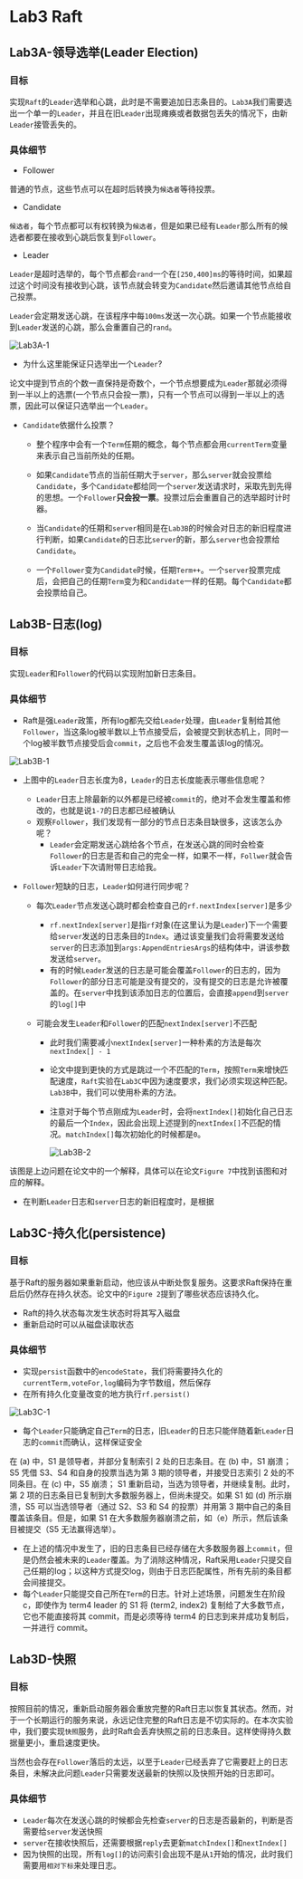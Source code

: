 # Lab3 Raft

## Lab3A-领导选举(Leader Election)

### 目标

​	实现`Raft`的`Leader`选举和心跳，此时是不需要追加日志条目的。`Lab3A`我们需要选出一个单一的`Leader`，并且在旧`Leader`出现瘫痪或者数据包丢失的情况下，由新`Leader`接管丢失的。

### 具体细节

* Follower

普通的节点，这些节点可以在超时后转换为`候选者`等待投票。

* Candidate

`候选者`，每个节点都可以有权转换为`候选者`，但是如果已经有`Leader`那么所有的候选者都要在接收到心跳后恢复到`Follower`。

* Leader

`Leader`是超时选举的，每个节点都会`rand`一个在`[250,400]ms`的等待时间，如果超过这个时间没有接收到心跳，该节点就会转变为`Candidate`然后邀请其他节点给自己投票。

`Leader`会定期发送心跳，在该程序中每`100ms`发送一次心跳。如果一个节点能接收到`Leader`发送的心跳，那么会重置自己的`rand`。

![Lab3A-1](./images/Lab3A-1.png)

* 为什么这里能保证只选举出一个`Leader`?

论文中提到节点的个数一直保持是奇数个，一个节点想要成为`Leader`那就必须得到一半以上的选票(一个节点只会投一票)，只有一个节点可以得到一半以上的选票，因此可以保证只选举出一个`Leader`。



* `Candidate`依据什么投票？

  * 整个程序中会有一个`Term`任期的概念，每个节点都会用`currentTerm`变量来表示自己当前所处的任期。

  * 如果`Candidate`节点的当前任期大于`server`，那么`server`就会投票给`Candidate`，多个`Candidate`都给同一个`server`发送请求时，采取先到先得的思想。一个`Follower`**只会投一票**。投票过后会重置自己的选举超时计时器。

  * 当`Candidate`的任期和`server`相同是在`Lab3B`的时候会对日志的新旧程度进行判断，如果`Candidate`的日志比`server`的新，那么`server`也会投票给`Candidate`。

  * 一个`Follower`变为`Candidate`时候，任期`Term++`。一个`server`投票完成后，会把自己的任期`Term`变为和`Candidate`一样的任期。每个`Candidate`都会投票给自己。

    

## Lab3B-日志(log)

### 目标

实现`Leader`和`Follower`的代码以实现附加新日志条目。

### 具体细节

* Raft是强`Leader`政策，所有log都先交给`Leader`处理，由`Leader`复制给其他`Follower`，当这条log被半数以上节点接受后，会被提交到状态机上，同时一个log被半数节点接受后会`commit`，之后也不会发生覆盖该log的情况。



![Lab3B-1](./images/Lab3B-1.png)

* 上图中的`Leader`日志长度为8，`Leader`的日志长度能表示哪些信息呢？

  * `Leader`日志上除最新的以外都是已经被`commit`的，绝对不会发生覆盖和修改的，也就是说`1-7`的日志都已经被确认
  * 观察`Follower`，我们发现有一部分的节点日志条目缺很多，这该怎么办呢？
    * `Leader`会定期发送心跳给各个节点，在发送心跳的同时会检查`Follower`的日志是否和自己的完全一样，如果不一样，`Follwer`就会告诉`Leader`下次请附带日志给我。

* `Follower`短缺的日志，`Leader`如何进行同步呢？

  * 每次`Leader`节点发送心跳时都会检查自己的`rf.nextIndex[server]`是多少

    * `rf.nextIndex[server]`是指`rf`对象(在这里认为是`Leader`)下一个需要给`server`发送的日志条目的`Index`。通过该变量我们会将需要发送给`server`的日志添加到`args:AppendEntriesArgs`的结构体中，讲该参数发送给`server`。
    * 有的时候`Leader`发送的日志是可能会覆盖`Follower`的日志的，因为`Follower`的部分日志可能是没有提交的，没有提交的日志是允许被覆盖的。在`server`中找到该添加日志的位置后，会直接`append`到`server`的`log[]`中

  * 可能会发生`Leader`和`Follower`的匹配`nextIndex[server]`不匹配

    * 此时我们需要减小`nextIndex[server]`一种朴素的方法是每次`nextIndex[] - 1`

    * 论文中提到更快的方式是跳过一个不匹配的`Term`，按照`Term`来增快匹配速度，`Raft`实验在`Lab3C`中因为速度要求，我们必须实现这种匹配。`Lab3B`中，我们可以使用朴素的方法。

    * 注意对于每个节点刚成为`Leader`时，会将`nextIndex[]`初始化自己日志的最后一个`Index`，因此会出现上述提到的`nextIndex[]`不匹配的情况。`matchIndex[]`每次初始化的时候都是`0`。

      ![Lab3B-2](./images/Lab3B-2.png)

该图是上边问题在论文中的一个解释，具体可以在论文`Figure 7`中找到该图和对应的解释。



* 在判断`Leader`日志和`server`日志的新旧程度时，是根据

## Lab3C-持久化(persistence)

### 目标

基于Raft的服务器如果重新启动，他应该从中断处恢复服务。这要求Raft保持在重启后仍然存在持久状态。论文中的`Figure 2`提到了哪些状态应该持久化。

* Raft的持久状态每次发生状态时将其写入磁盘
* 重新启动时可以从磁盘读取状态

### 具体细节

* 实现`persist`函数中的`encodeState`，我们将需要持久化的`currentTerm,voteFor,log`编码为字节数组，然后保存
* 在所有持久化变量改变的地方执行`rf.persist()`

![Lab3C-1](./images/Lab3C-1.png)

* 每个`Leader`只能确定自己`Term`的日志，旧`Leader`的日志只能伴随着新`Leader`日志的`commit`而确认，这样保证安全

在 (a) 中，S1 是领导者，并部分复制索引 2 处的日志条目。在 (b) 中，S1 崩溃； S5 凭借 S3、S4 和自身的投票当选为第 3 期的领导者，并接受日志索引 2 处的不同条目。在 (c) 中，S5 崩溃； S1 重新启动，当选为领导者，并继续复制。此时，第 2 项的日志条目已复制到大多数服务器上，但尚未提交。如果 S1 如 (d) 所示崩溃，S5 可以当选领导者（通过 S2、S3 和 S4 的投票）并用第 3 期中自己的条目覆盖该条目。但是，如果 S1 在大多数服务器崩溃之前，如（e）所示，然后该条目被提交（S5 无法赢得选举）。

* 在上述的情况中发生了，旧的日志条目已经存储在大多数服务器上`commit`，但是仍然会被未来的`Leader`覆盖。为了消除这种情况，Raft采用`Leader`只提交自己任期的log；以这种方式提交log，则由于日志匹配属性，所有先前的条目都会间接提交。
* 每个`Leader`只能提交自己所在`Term`的日志。针对上述场景，问题发生在阶段c，即使作为 term4 leader 的 S1 将 (term2, index2) 复制给了大多数节点，它也不能直接将其 commit，而是必须等待 term4 的日志到来并成功复制后，一并进行 commit。



## Lab3D-快照

### 目标

按照目前的情况，重新启动服务器会重放完整的Raft日志以恢复其状态。然而，对于一个长期运行的服务来说，永远记住完整的Raft日志是不切实际的。在本次实验中，我们要实现`快照`服务，此时Raft会丢弃快照之前的日志条目。这样使得持久数据量更小，重启速度更快。

当然也会存在`Follower`落后的太远，以至于`Leader`已经丢弃了它需要赶上的日志条目，未解决此问题`Leader`只需要发送最新的快照以及快照开始的日志即可。



### 具体细节

* `Leader`每次在发送心跳的时候都会先检查`server`的日志是否最新的，判断是否需要给`server`发送快照
* `server`在接收快照后，还需要根据`reply`去更新`matchIndex[]`和`nextIndex[]`
* 因为快照的出现，所有`log[]`的访问索引会出现不是从`1`开始的情况，此时我们需要用`相对下标`来处理日志。













